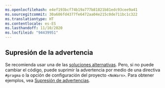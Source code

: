 ```yaml
---
ms.openlocfilehash: e4ef193bcf74b19a777b81821b81edc93cee9a41
ms.sourcegitcommit: 30a686fd4377fe6472aa04e215c0de711bc1c322
ms.translationtype: HT
ms.contentlocale: es-ES
ms.lasthandoff: 11/10/2020
ms.locfileid: "94439951"
---
```

## <a name="suppress-the-warning"></a>Supresión de la advertencia

Se recomienda usar una de las [soluciones alternativas](#workarounds). Pero, si no puede cambiar el código, puede suprimir la advertencia por medio de una directiva `#pragma` o la opción de configuración del proyecto `<NoWarn>`. Para obtener ejemplos, vea [Supresión de advertencias](~/docs/core/compatibility/syslib-obsoletions.md#suppress-warnings).
